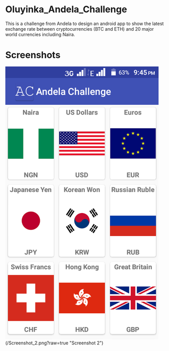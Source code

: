 # Oluyinka_Andela_Challenge
This is a challenge from Andela to design an android app to show the latest exchange rate between cryptocurrencies (BTC and ETH) and 20 major world currencies including Naira.
# Screenshots
![Screenshot 1](/Screenshot_1.png?raw=true "Optional Title")
(/Screenshot_2.png?raw=true "Screenshot 2")
